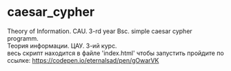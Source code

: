# caesar_cypher
Theory of Information. CAU. 3-rd year Bsc. 
simple caesar cypher programm.\
Теория информации. ЦАУ. 3-ий курс.\
весь скрипт находится в файле 'index.html'
чтобы запустить пройдите по ссылке:
https://codepen.io/eternalsad/pen/gOwarVK
